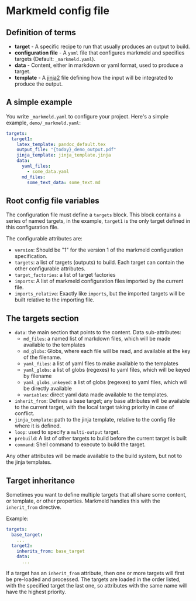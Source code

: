 
# Markmeld config file

## Definition of terms

- **target** - A specific recipe to run that usually produces an output to build.
- **configuration file** - A `yaml` file that configures markmeld and specifies targets (Default:  `_markmeld.yaml`).
- **data** - Content, either in markdown or yaml format, used to produce a target.
- **template** - A [jinja2](https://palletsprojects.com/p/jinja/) file defining how the input will be integrated to produce the output.

## A simple example

You write `_markmeld.yaml` to configure your project. Here's a simple example, `demo/_markmeld.yaml`:

```yaml
targets:
  target1:
    latex_template: pandoc_default.tex
    output_file: "{today}_demo_output.pdf"  
    jinja_template: jinja_template.jinja
    data:
      yaml_files:
        - some_data.yaml
      md_files:
        some_text_data: some_text.md
```

## Root config file variables

The configuration file must define a `targets` block. This block contains a series of named targets, in the example, `target1` is the only target defined in this configuration file.

The configurable attributes are:

- `version`: Should be "1" for the version 1 of the markmeld configuration specification.
- `targets`: a list of targets (outputs) to build. Each target can contain the other configurable attributes.
- `target_factories`: a list of target factories
- `imports`: A list of markmeld configuration files imported by the current file.
- `imports_relative`: Exactly like `imports`, but the imported targets will be built relative to the importing file.

## The targets section

- `data`: the main section that points to the content. Data sub-attributes:
    - `md_files`: a named list of markdown files, which will be made available to the templates
    - `md_globs`: Globs, where each file will be read, and available at the key of the filename.
    - `yaml_files`: a list of yaml files to make available to the templates
    - `yaml_globs`: a list of globs (regexes) to yaml files, which will be keyed by filename
    - `yaml_globs_unkeyed`: a list of globs (regexes) to yaml files, which will be directly available
    - `variables`: direct yaml data made available to the templates.
- `inherit_from`: Defines a base target; any base attributes will be available to the current target, with the local target taking priority in case of conflict.
- `jinja_template`: path to the jinja template, relative to the config file where it is defined.
- `loop`: used to specify a `multi-output` target.
- `prebuild`: A list of other targets to build before the current target is built
- `command`: Shell command to execute to build the target. 

Any other attributes will be made available to the build system, but not to the jinja templates.


## Target inheritance

Sometimes you want to define multiple targets that all share some content, or template, or other properties. Markmeld handles this with the `inherit_from` directive.

Example:

```yaml
targets:
  base_target:
    ...
  target2:
    inherits_from: base_target
    data:
      ...
```

If a target has an `inherit_from` attribute, then one or more targets will first be pre-loaded and processed. The targets are loaded in the order listed, with the specified target the last one, so attributes with the same name will have the highest priority.


